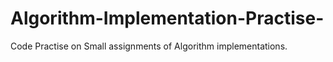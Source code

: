 # Algorithm-Implementation-Practise-
Code Practise on Small assignments of Algorithm implementations. 
